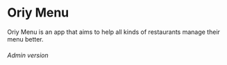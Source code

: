 # Oriy Menu
Oriy Menu is an app that aims to help all kinds of restaurants manage their menu better.

###### Admin version
